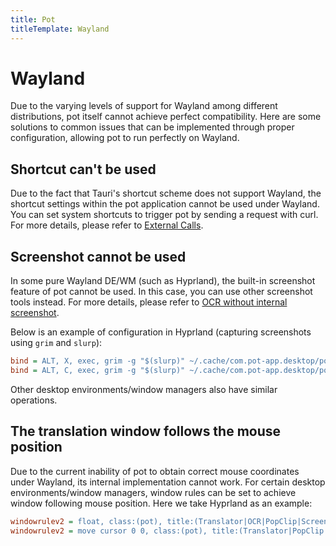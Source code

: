 ```yaml
---
title: Pot
titleTemplate: Wayland
---
```


# Wayland

Due to the varying levels of support for Wayland among different distributions, pot itself cannot achieve perfect compatibility. Here are some solutions to common issues that can be implemented through proper configuration, allowing pot to run perfectly on Wayland.

## Shortcut can't be used

Due to the fact that Tauri's shortcut scheme does not support Wayland, the shortcut settings within the pot application cannot be used under Wayland. You can set system shortcuts to trigger pot by sending a request with curl. For more details, please refer to [External Calls](/en/docs/invoke).

## Screenshot cannot be used

In some pure Wayland DE/WM (such as Hyprland), the built-in screenshot feature of pot cannot be used. In this case, you can use other screenshot tools instead. For more details, please refer to [OCR without internal screenshot](/en/docs/invoke#ocr-without-internal-screenshot).

Below is an example of configuration in Hyprland (capturing screenshots using `grim` and `slurp`):

```ini
bind = ALT, X, exec, grim -g "$(slurp)" ~/.cache/com.pot-app.desktop/pot_screenshot_cut.png && curl "127.0.0.1:60828/ocr_recognize?screenshot=false"
bind = ALT, C, exec, grim -g "$(slurp)" ~/.cache/com.pot-app.desktop/pot_screenshot_cut.png && curl "127.0.0.1:60828/ocr_translate?screenshot=false"
```

Other desktop environments/window managers also have similar operations.

## The translation window follows the mouse position

Due to the current inability of pot to obtain correct mouse coordinates under Wayland, its internal implementation cannot work. For certain desktop environments/window managers, window rules can be set to achieve window following mouse position. Here we take Hyprland as an example:

```ini
windowrulev2 = float, class:(pot), title:(Translator|OCR|PopClip|Screenshot Translate) # Translation window floating
windowrulev2 = move cursor 0 0, class:(pot), title:(Translator|PopClip|Screenshot Translate) # Translation window follows the mouse position.
```
